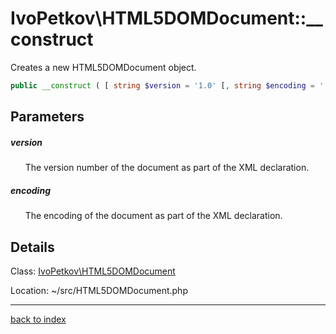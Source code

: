 # IvoPetkov\HTML5DOMDocument::__construct

Creates a new HTML5DOMDocument object.

```php
public __construct ( [ string $version = '1.0' [, string $encoding = '' ]] )
```

## Parameters

##### version

&nbsp;&nbsp;&nbsp;&nbsp;&nbsp;&nbsp;The version number of the document as part of the XML declaration.

##### encoding

&nbsp;&nbsp;&nbsp;&nbsp;&nbsp;&nbsp;The encoding of the document as part of the XML declaration.

## Details

Class: [IvoPetkov\HTML5DOMDocument](ivopetkov.html5domdocument.class.md)

Location: ~/src/HTML5DOMDocument.php

---

[back to index](index.md)

